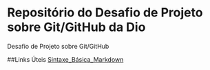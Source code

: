 # Repositório do Desafio de Projeto sobre Git/GitHub da Dio
Desafio de Projeto sobre Git/GitHub

##Links Úteis
[Sintaxe_Básica_Markdown](https://www.markdownguide.org/)

